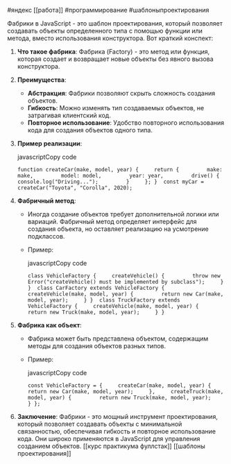 #яндекс [[работа]] #программирование  #шаблоныпроектирования

Фабрики в JavaScript - это шаблон проектирования, который позволяет создавать объекты определенного типа с помощью функции или метода, вместо использования конструктора. Вот краткий конспект:

1. **Что такое фабрика**: Фабрика (Factory) - это метод или функция, которая создает и возвращает новые объекты без явного вызова конструктора.
    
2. **Преимущества**:
    
    - **Абстракция**: Фабрики позволяют скрыть сложность создания объектов.
    - **Гибкость**: Можно изменять тип создаваемых объектов, не затрагивая клиентский код.
    - **Повторное использование**: Удобство повторного использования кода для создания объектов одного типа.
3. **Пример реализации**:
    
    javascriptCopy code
    
    `function createCar(make, model, year) {     return {         make: make,         model: model,         year: year,         drive() {             console.log("Driving...");         }     }; }  const myCar = createCar("Toyota", "Corolla", 2020);`
    
4. **Фабричный метод**:
    
    - Иногда создание объектов требует дополнительной логики или вариаций. Фабричный метод определяет интерфейс для создания объекта, но оставляет реализацию на усмотрение подклассов.
    - Пример:
        
        javascriptCopy code
        
        `class VehicleFactory {     createVehicle() {         throw new Error("createVehicle() must be implemented by subclass");     } }  class CarFactory extends VehicleFactory {     createVehicle(make, model, year) {         return new Car(make, model, year);     } }  class TruckFactory extends VehicleFactory {     createVehicle(make, model, year) {         return new Truck(make, model, year);     } }`
        
5. **Фабрика как объект**:
    
    - Фабрика может быть представлена объектом, содержащим методы для создания объектов разных типов.
    - Пример:
        
        javascriptCopy code
        
        `const VehicleFactory = {     createCar(make, model, year) {         return new Car(make, model, year);     },     createTruck(make, model, year) {         return new Truck(make, model, year);     } };`
        
6. **Заключение**: Фабрики - это мощный инструмент проектирования, который позволяет создавать объекты с минимальной связанностью, обеспечивая гибкость и повторное использование кода. Они широко применяются в JavaScript для управления созданием объектов.
[[курс практикума фуллстак]]
[[шаблоны проектирования]]